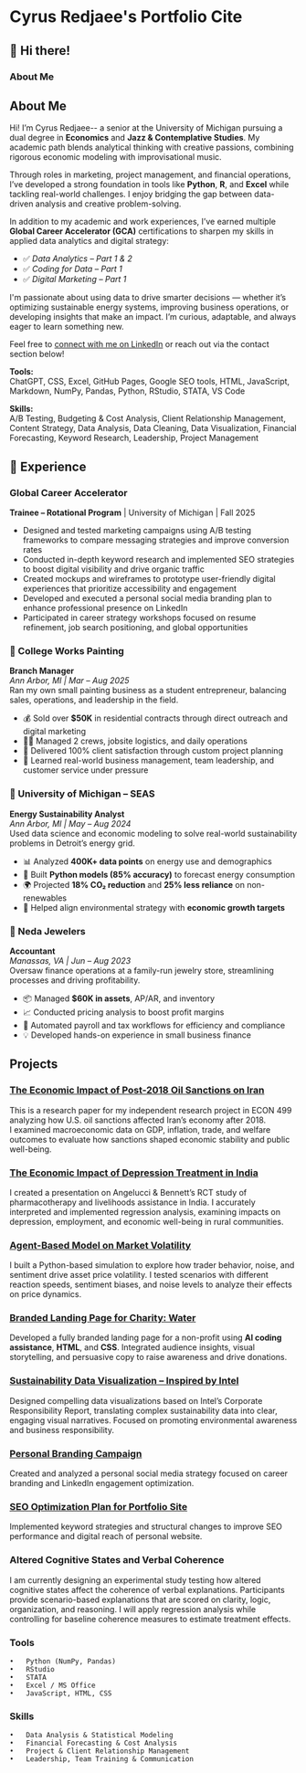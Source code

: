 # Cyrus Redjaee's Portfolio Cite 

## 👋 Hi there!

### About Me

## About Me

Hi! I’m Cyrus Redjaee-- a senior at the University of Michigan pursuing a dual degree in **Economics** and **Jazz & Contemplative Studies**. My academic path blends analytical thinking with creative passions, combining rigorous economic modeling with improvisational music.

Through roles in marketing, project management, and financial operations, I’ve developed a strong foundation in tools like **Python**, **R**, and **Excel** while tackling real-world challenges. I enjoy bridging the gap between data-driven analysis and creative problem-solving.

In addition to my academic and work experiences, I’ve earned multiple **Global Career Accelerator (GCA)** certifications to sharpen my skills in applied data analytics and digital strategy:
- ✅ *Data Analytics – Part 1 & 2*
- ✅ *Coding for Data – Part 1*
- ✅ *Digital Marketing – Part 1*

I'm passionate about using data to drive smarter decisions — whether it’s optimizing sustainable energy systems, improving business operations, or developing insights that make an impact. I’m curious, adaptable, and always eager to learn something new.

Feel free to [connect with me on LinkedIn](https://www.linkedin.com/in/cyrus-redjaee-a65053279) or reach out via the contact section below!

**Tools:**  
ChatGPT, CSS, Excel, GitHub Pages, Google SEO tools, HTML, JavaScript, Markdown, NumPy, Pandas, Python, RStudio, STATA, VS Code  
  
**Skills:**  
A/B Testing, Budgeting & Cost Analysis, Client Relationship Management, Content Strategy, Data Analysis, Data Cleaning, Data Visualization, Financial Forecasting, Keyword Research, Leadership, Project Management

## 💼 Experience

### Global Career Accelerator  
**Trainee – Rotational Program** | University of Michigan | Fall 2025

- Designed and tested marketing campaigns using A/B testing frameworks to compare messaging strategies and improve conversion rates  
- Conducted in-depth keyword research and implemented SEO strategies to boost digital visibility and drive organic traffic  
- Created mockups and wireframes to prototype user-friendly digital experiences that prioritize accessibility and engagement  
- Developed and executed a personal social media branding plan to enhance professional presence on LinkedIn  
- Participated in career strategy workshops focused on resume refinement, job search positioning, and global opportunities

### 🎨 College Works Painting  
**Branch Manager**  
*Ann Arbor, MI | Mar – Aug 2025*  
Ran my own small painting business as a student entrepreneur, balancing sales, operations, and leadership in the field.  
- 💰 Sold over **$50K** in residential contracts through direct outreach and digital marketing  
- 👷‍♂️ Managed 2 crews, jobsite logistics, and daily operations  
- 🤝 Delivered 100% client satisfaction through custom project planning  
- 🧠 Learned real-world business management, team leadership, and customer service under pressure

### 🌱 University of Michigan – SEAS  
**Energy Sustainability Analyst**  
*Ann Arbor, MI | May – Aug 2024*  
Used data science and economic modeling to solve real-world sustainability problems in Detroit’s energy grid.  
- 📊 Analyzed **400K+ data points** on energy use and demographics  
- 🔁 Built **Python models (85% accuracy)** to forecast energy consumption  
- 🌍 Projected **18% CO₂ reduction** and **25% less reliance** on non-renewables  
- 🔎 Helped align environmental strategy with **economic growth targets**

### 💎 Neda Jewelers  
**Accountant**  
*Manassas, VA | Jun – Aug 2023*  
Oversaw finance operations at a family-run jewelry store, streamlining processes and driving profitability.  
- 📦 Managed **$60K in assets**, AP/AR, and inventory  
- 📈 Conducted pricing analysis to boost profit margins  
- 🧾 Automated payroll and tax workflows for efficiency and compliance  
- 💡 Developed hands-on experience in small business finance


## Projects

### [The Economic Impact of Post-2018 Oil Sanctions on Iran](https://docs.google.com/document/d/1bltXELb-Zs8OOJvhIsVSaOPBDRbg7UoKk2Ij6jbp8aM/edit?usp=sharing)
This is a research paper for my independent research project in ECON 499 analyzing how U.S. oil sanctions affected Iran’s economy after 2018.  
I examined macroeconomic data on GDP, inflation, trade, and welfare outcomes to evaluate how sanctions shaped economic stability and public well-being.

### [The Economic Impact of Depression Treatment in India](https://docs.google.com/presentation/d/1uV5LGHpoIl_TIIgLwUH1FzC8VFO7eeH5r_8VSmGne_8/edit?usp=sharing)
I created a presentation on Angelucci & Bennett’s RCT study of pharmacotherapy and livelihoods assistance in India. I accurately interpreted and implemented regression analysis, examining impacts on depression, employment, and economic well-being in rural communities.

### [Agent-Based Model on Market Volatility](https://docs.google.com/presentation/d/1vqErBj4tqCArg9qmmVrnT-lOToKGZXqAxz8pL_VeVZ8/edit?usp=sharing)
I built a Python-based simulation to explore how trader behavior, noise, and sentiment drive asset price volatility. I tested scenarios with different reaction speeds, sentiment biases, and noise levels to analyze their effects on price dynamics.

### [Branded Landing Page for Charity: Water](https://credj.github.io/CR-02-charity-water-lp/)  
Developed a fully branded landing page for a non-profit using **AI coding assistance**, **HTML**, and **CSS**. Integrated audience insights, visual storytelling, and persuasive copy to raise awareness and drive donations.

### [Sustainability Data Visualization – Inspired by Intel](https://docs.google.com/presentation/d/1kEi-gVaElNqAhviK-ODjDebLzqtXKW_AQkn8LcacObc/edit?usp=sharing)  
Designed compelling data visualizations based on Intel’s Corporate Responsibility Report, translating complex sustainability data into clear, engaging visual narratives. Focused on promoting environmental awareness and business responsibility.

### [Personal Branding Campaign](#)  
Created and analyzed a personal social media strategy focused on career branding and LinkedIn engagement optimization.

### [SEO Optimization Plan for Portfolio Site](#)  
Implemented keyword strategies and structural changes to improve SEO performance and digital reach of personal website.

### Altered Cognitive States and Verbal Coherence
I am currently designing an experimental study testing how altered cognitive states affect the coherence of verbal explanations. Participants provide scenario-based explanations that are scored on clarity, logic, organization, and reasoning. I will apply regression analysis while controlling for baseline coherence measures to estimate treatment effects.

### Tools

	•	Python (NumPy, Pandas)
	•	RStudio
	•	STATA
	•	Excel / MS Office
	•	JavaScript, HTML, CSS

### Skills

	•	Data Analysis & Statistical Modeling
	•	Financial Forecasting & Cost Analysis
	•	Project & Client Relationship Management
	•	Leadership, Team Training & Communication
